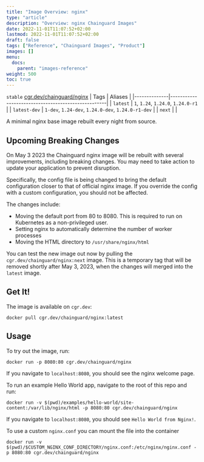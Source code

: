 ```yaml
---
title: "Image Overview: nginx"
type: "article"
description: "Overview: nginx Chainguard Images"
date: 2022-11-01T11:07:52+02:00
lastmod: 2022-11-01T11:07:52+02:00
draft: false
tags: ["Reference", "Chainguard Images", "Product"]
images: []
menu:
  docs:
    parent: "images-reference"
weight: 500
toc: true
---
```


`stable` [cgr.dev/chainguard/nginx](https://github.com/chainguard-images/images/tree/main/images/nginx)
| Tags         | Aliases                                            |
|--------------|----------------------------------------------------|
| `latest`     | `1`, `1.24`, `1.24.0`, `1.24.0-r1`                 |
| `latest-dev` | `1-dev`, `1.24-dev`, `1.24.0-dev`, `1.24.0-r1-dev` |
| `next`       |                                                    |



A minimal nginx base image rebuilt every night from source.

## Upcoming Breaking Changes

On May 3 2023 the Chainguard nginx image will be rebuilt with several improvements, including
breaking changes. You may need to take action to update your application to prevent disruption. 

Specifically, the config file is being changed to bring the default configuration closer to that of
official nginx image. If you override the config with a custom configuration, you should not be affected.

The changes include:

 - Moving the default port from 80 to 8080. This is required to run on Kubernetes as a non-privileged user.
 - Setting nginx to automatically determine the number of worker processes
 - Moving the HTML directory to `/usr/share/nginx/html`

You can test the new image out now by pulling the `cgr.dev/chainguard/nginx:next` image. This is a
temporary tag that will be removed shortly after May 3, 2023, when the changes will merged into the
`latest` image.

## Get It!

The image is available on `cgr.dev`:

```
docker pull cgr.dev/chainguard/nginx:latest
```

## Usage

To try out the image, run:

```
docker run -p 8080:80 cgr.dev/chainguard/nginx
```

If you navigate to `localhost:8080`, you should see the nginx welcome page.

To run an example Hello World app, navigate to the root of this repo and run:

```
docker run -v $(pwd)/examples/hello-world/site-content:/var/lib/nginx/html -p 8080:80 cgr.dev/chainguard/nginx
```

If you navigate to `localhost:8080`, you should see `Hello World from Nginx!`.

To use a custom `nginx.conf` you can mount the file into the container

```
docker run -v $(pwd)/$CUSTOM_NGINX_CONF_DIRECTORY/nginx.conf:/etc/nginx/nginx.conf -p 8080:80 cgr.dev/chainguard/nginx
```

